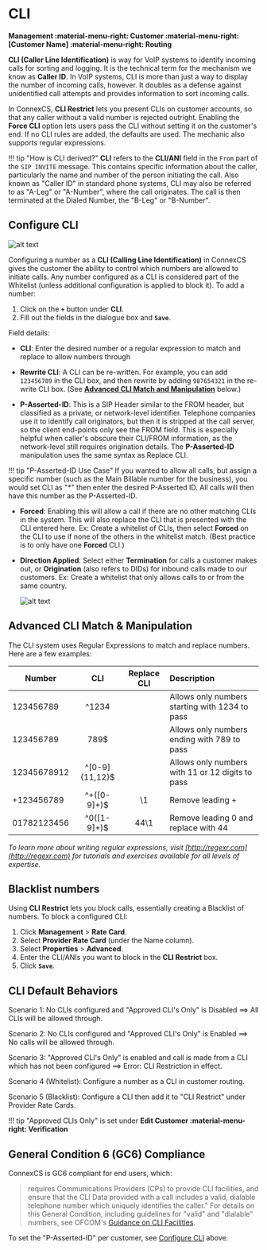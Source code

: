 # CLI

**Management :material-menu-right: Customer :material-menu-right: [Customer Name] :material-menu-right: Routing**

**CLI (Caller Line Identification)** is way for VoIP systems to identify incoming calls for sorting and logging. It is the technical term for the mechanism we know as **Caller ID**. In VoIP systems, CLI is more than just a way to display the number of incoming calls, however. It doubles as a defense against unidentified call attempts and provides information to sort incoming calls.

In ConnexCS, **CLI Restrict** lets you present CLIs on customer accounts, so that any caller without a valid number is rejected outright. Enabling the **Force CLI** option lets users pass the CLI without setting it on the customer's end. If no CLI rules are added, the defaults are used. The mechanic also supports regular expressions.

!!! tip "How is CLI derived?"
    **CLI** refers to the **CLI/ANI** field in the `From` part of the `SIP INVITE` message. This contains specific information about the caller, particularly the name and number of the person initiating the call. Also known as "Caller ID" in standard phone systems, CLI may also be referred to as "A-Leg" or "A-Number", where the call originates. The call is then terminated at the Dialed Number, the "B-Leg" or "B-Number".
    
## Configure CLI

![alt text][cli]

Configuring a number as a **CLI (Calling Line Identification)** in ConnexCS gives the customer the ability to control which numbers are allowed to initiate calls. Any number configured as a CLI is considered part of the Whitelist (unless additional configuration is applied to block it). To add a number:

1.	Click on the **`+`** button under **CLI**.
2.	Fill out the fields in the dialogue box and **`Save`**.

Field details:

+ **CLI**: Enter the desired number or a regular expression to match and replace to allow numbers through

+ **Rewrite CLI**: A CLI can be re-written. For example, you can add `123456789` in the CLI box, and then rewrite by adding `987654321` in the re-write CLI box. (See [**Advanced CLI Match and Manipulation**](https://docs.connexcs.com/customer/cli/#advanced-cli-match-manipulation) below.)

+ **P-Asserted-ID**: This is a SIP Header similar to the FROM header, but classified as a private, or network-level identifier. Telephone companies use it to identify call originators, but then it is stripped at the call server, so the client end-points only see the FROM field. This is especially helpful when caller's obscure their CLI/FROM information, as the network-level still requires origination details. The **P-Asserted-ID** manipulation uses the same syntax as Replace CLI.

!!! tip "P-Asserted-ID Use Case"
    If you wanted to allow all calls, but assign a specific number (such as the Main Billable number for the business), you would set CLI as "\*" then enter the desired P-Asserted ID. All calls will then have this number as the P-Asserted-ID. 

+ **Forced**: Enabling this will allow a call if there are no other matching CLIs in the system. This will also replace the CLI that is presented with the CLI entered here. Ex: Create a whitelist of CLIs, then select **Forced** on the CLI to use if none of the others in the whitelist match. (Best practice is to only have one **Forced** CLI.)

+ **Direction Applied**: Select either **Termination** for calls a customer makes out, or **Origination** (also refers to DIDs) for inbound calls made to our customers. Ex: Create a whitelist that only allows calls to or from the same country.  

    ![alt text][edit-cli]

## Advanced CLI Match & Manipulation
The CLI system uses Regular Expressions to match and replace numbers. Here are a few examples:

| Number      |            CLI | Replace CLI |                                      Description |
|-------------|:--------------:|:-----------:|:-------------------------------------------------|
| 123456789   |          ^1234 |             |   Allows only numbers starting with 1234 to pass |
| 123456789   |           789$ |             |      Allows only numbers ending with 789 to pass |
| 12345678912 | ^[0-9]{11,12}$ |             | Allows only numbers with 11 or 12 digits to pass |
| +123456789  |   ^\+([0-9]+)$ |          \1 |                                 Remove leading + |
| 01782123456 |    ^0([1-9]+)$ |        44\1 |             Remove leading 0 and replace with 44 |

*To learn more about writing regular expressions, visit [http://regexr.com](http://regexr.com) for tutorials and exercises available for all levels of expertise.*


## Blacklist numbers
Using **CLI Restrict** lets you block calls, essentially creating a Blacklist of numbers. To block a configured CLI:

1. Click **Management** > **Rate Card**. 
2. Select **Provider Rate Card** (under the Name column).
1. Select **Properties** > **Advanced**.
3. Enter the CLI/ANIs you want to block in the **CLI Restrict** box.
4. Click **`Save`**.

## CLI Default Behaviors

Scenario 1: No CLIs configured and "Approved CLI's Only" is Disabled ==> All CLIs will be allowed through.

Scenario 2: No CLIs configured and "Approved CLI's Only" is Enabled ==> No calls will be allowed through.

Scenario 3: "Approved CLI's Only" is enabled and call is made from a CLI which has not been configured ==> Error: CLI Restriction in effect.

Scenario 4 (Whitelist): Configure a number as a CLI in customer routing.

Scenario 5 (Blacklist): Configure a CLI then add it to "CLI Restrict" under Provider Rate Cards. 

!!! tip
    "Approved CLIs Only" is set under **Edit Customer :material-menu-right: Verification** 

## General Condition 6 (GC6) Compliance
ConnexCS is GC6 compliant for end users, which: 

> requires Communications Providers (CPs) to provide CLI facilities, and ensure that the CLI Data provided with a call includes a valid, dialable telephone number which uniquely identifies the caller." For details on this General Condition, including guidelines for "valid" and "dialable" numbers, see OFCOM's [Guidance on CLI Facilities](https://www.ofcom.org.uk/__data/assets/pdf_file/0012/113214/statement-guidelines-cli-facilities.pdf).

To set the "P-Asserted-ID" per customer, see [Configure CLI](https://docs.connexcs.com/customer/cli/#configure-cli) above. 

[cli]: /customer/img/cli.png "CLI Main"
[edit-cli]: /customer/img/edit-cli.png "Edit CLI"
